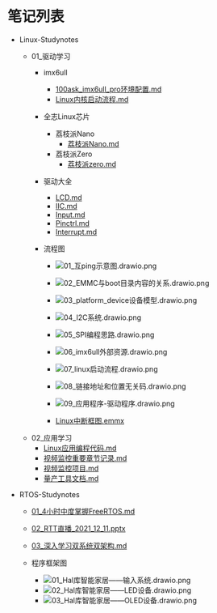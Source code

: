 # 笔记列表
- Linux-Studynotes
  - 01_驱动学习
    - imx6ull
      - [100ask_imx6ull_pro环境配置.md](Linux-Studynotes/01_驱动学习/imx6ull/100ask_imx6ull_pro环境配置.md)
      - [Linux内核启动流程.md](Linux-Studynotes/01_驱动学习/imx6ull/Linux内核启动流程.md)
    - 全志Linux芯片
      - 荔枝派Nano
        - [荔枝派Nano.md](Linux-Studynotes/01_驱动学习/全志Linux芯片/荔枝派Nano/荔枝派Nano.md)
      - 荔枝派Zero
        - [荔枝派zero.md](Linux-Studynotes/01_驱动学习/全志Linux芯片/荔枝派Zero/荔枝派zero.md)
    - 驱动大全
      - [LCD.md](Linux-Studynotes/01_驱动学习/驱动大全/03_LCD.md)
      - [IIC.md](Linux-Studynotes/01_驱动学习/驱动大全/04_IIC.md)
      - [Input.md](Linux-Studynotes/01_驱动学习/驱动大全/05_Input.md)
      - [Pinctrl.md](Linux-Studynotes/01_驱动学习/驱动大全/06_Pinctrl.md)
      - [Interrupt.md](Linux-Studynotes/01_驱动学习/驱动大全/08_Interrupt.md)
	  
    - 流程图
      - ![01_互ping示意图.drawio.png](Linux-Studynotes/01_驱动学习/流程图/01_互ping示意图.drawio.png)
      - ![02_EMMC与boot目录内容的关系.drawio.png](Linux-Studynotes/01_驱动学习/流程图/02_EMMC与boot目录内容的关系.drawio.png)
      - ![03_platform_device设备模型.drawio.png](Linux-Studynotes/01_驱动学习/流程图/03_platform_device设备模型.drawio.png)
      - ![04_I2C系统.drawio.png](Linux-Studynotes/01_驱动学习/流程图/04_I2C系统.drawio.png)
      - ![05_SPI编程思路.drawio.png](Linux-Studynotes/01_驱动学习/流程图/05_SPI编程思路.drawio.png)
      - ![06_imx6ull外部资源.drawio.png](Linux-Studynotes/01_驱动学习/流程图/06_imx6ull外部资源.drawio.png)
      - ![07_linux启动流程.drawio.png](Linux-Studynotes/01_驱动学习/流程图/07_linux启动流程.drawio.png)
      - ![08_链接地址和位置无关码.drawio.png](Linux-Studynotes/01_驱动学习/流程图/08_链接地址和位置无关码.drawio.png)
      - ![09_应用程序-驱动程序.drawio.png](Linux-Studynotes/01_驱动学习/流程图/09_应用程序-驱动程序.drawio.png)

      - [Linux中断框图.emmx](Linux-Studynotes/01_驱动学习/流程图/Linux中断框图.emmx)
  - 02_应用学习
    - [Linux应用编程代码.md](Linux-Studynotes/02_应用学习/Linux应用编程代码.md)
    - [视频监控重要章节记录.md](Linux-Studynotes/02_应用学习/视频监控重要章节记录.md)
    - [视频监控项目.md](Linux-Studynotes/02_应用学习/视频监控项目.md)
    - [量产工具文档.md](Linux-Studynotes/02_应用学习/量产工具文档.md)

- RTOS-Studynotes
  - [01_4小时中度掌握FreeRTOS.md](RTOS-Studynotes/01_4小时中度掌握FreeRTOS.md)
  - [02_RTT直播_2021_12_11.pptx](RTOS-Studynotes/02_RTT直播_2021_12_11.pptx)
  - [03_深入学习双系统双架构.md](RTOS-Studynotes/03_深入学习双系统双架构.md)

  - 程序框架图
    - ![01_Hal库智能家居——输入系统.drawio.png](RTOS-Studynotes/程序框架图/01_Hal库智能家居——输入系统.drawio.png)
    - ![02_Hal库智能家居——LED设备.drawio.png](RTOS-Studynotes/程序框架图/02_Hal库智能家居——LED设备.drawio.png)
    - ![03_Hal库智能家居——OLED设备.drawio.png](RTOS-Studynotes/程序框架图/03_Hal库智能家居——OLED设备.drawio.png)

